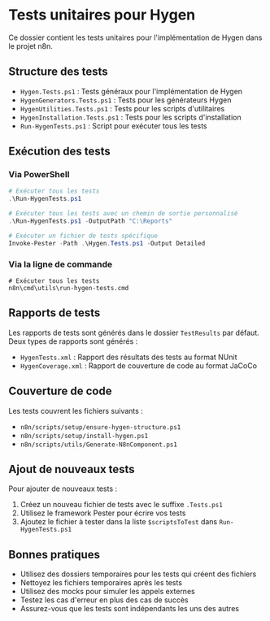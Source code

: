 # Tests unitaires pour Hygen

Ce dossier contient les tests unitaires pour l'implémentation de Hygen dans le projet n8n.

## Structure des tests

- `Hygen.Tests.ps1` : Tests généraux pour l'implémentation de Hygen
- `HygenGenerators.Tests.ps1` : Tests pour les générateurs Hygen
- `HygenUtilities.Tests.ps1` : Tests pour les scripts d'utilitaires
- `HygenInstallation.Tests.ps1` : Tests pour les scripts d'installation
- `Run-HygenTests.ps1` : Script pour exécuter tous les tests

## Exécution des tests

### Via PowerShell

```powershell
# Exécuter tous les tests
.\Run-HygenTests.ps1

# Exécuter tous les tests avec un chemin de sortie personnalisé
.\Run-HygenTests.ps1 -OutputPath "C:\Reports"

# Exécuter un fichier de tests spécifique
Invoke-Pester -Path .\Hygen.Tests.ps1 -Output Detailed
```

### Via la ligne de commande

```batch
# Exécuter tous les tests
n8n\cmd\utils\run-hygen-tests.cmd
```

## Rapports de tests

Les rapports de tests sont générés dans le dossier `TestResults` par défaut. Deux types de rapports sont générés :

- `HygenTests.xml` : Rapport des résultats des tests au format NUnit
- `HygenCoverage.xml` : Rapport de couverture de code au format JaCoCo

## Couverture de code

Les tests couvrent les fichiers suivants :

- `n8n/scripts/setup/ensure-hygen-structure.ps1`
- `n8n/scripts/setup/install-hygen.ps1`
- `n8n/scripts/utils/Generate-N8nComponent.ps1`

## Ajout de nouveaux tests

Pour ajouter de nouveaux tests :

1. Créez un nouveau fichier de tests avec le suffixe `.Tests.ps1`
2. Utilisez le framework Pester pour écrire vos tests
3. Ajoutez le fichier à tester dans la liste `$scriptsToTest` dans `Run-HygenTests.ps1`

## Bonnes pratiques

- Utilisez des dossiers temporaires pour les tests qui créent des fichiers
- Nettoyez les fichiers temporaires après les tests
- Utilisez des mocks pour simuler les appels externes
- Testez les cas d'erreur en plus des cas de succès
- Assurez-vous que les tests sont indépendants les uns des autres

